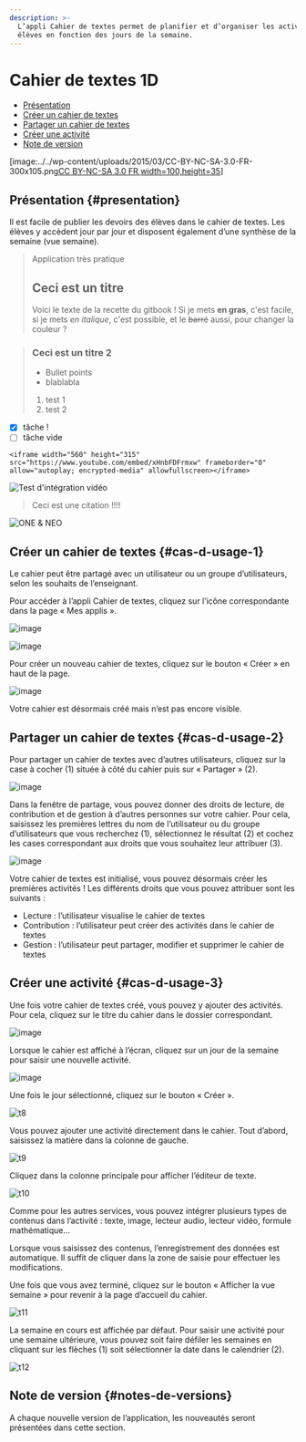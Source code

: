 ```yaml
---
description: >-
  L’appli Cahier de textes permet de planifier et d’organiser les activités des
  élèves en fonction des jours de la semaine.
---
```


# Cahier de textes 1D

* [Présentation](https://github.com/rdjedjig/test/tree/3238c182f08d33cb073b2a487612e589768c5227/application/751/index.html?iframe=true#presentation)
* [Créer un cahier de textes](https://github.com/rdjedjig/test/tree/3238c182f08d33cb073b2a487612e589768c5227/application/751/index.html?iframe=true#cas-d-usage-1)
* [Partager un cahier de textes](https://github.com/rdjedjig/test/tree/3238c182f08d33cb073b2a487612e589768c5227/application/751/index.html?iframe=true#cas-d-usage-2)
* [Créer une activité](https://github.com/rdjedjig/test/tree/3238c182f08d33cb073b2a487612e589768c5227/application/751/index.html?iframe=true#cas-d-usage-3)
* [Note de version](https://github.com/rdjedjig/test/tree/3238c182f08d33cb073b2a487612e589768c5227/application/751/index.html?iframe=true#notes-de-versions)

\[image:../../wp-content/uploads/2015/03/CC-BY-NC-SA-3.0-FR-300x105.png[CC BY-NC-SA 3.0 FR,width=100,height=35](http://creativecommons.org/licenses/by-nc-sa/3.0/fr/)\]

## Présentation {#presentation}

Il est facile de publier les devoirs des élèves dans le cahier de textes. Les élèves y accèdent jour par jour et disposent également d’une synthèse de la semaine \(vue semaine\).

> Application très pratique
>
> ## Ceci est un titre
>
> Voici le texte de la recette du gitbook ! Si je mets **en gras**, c'est facile, si je mets _en italique_, c'est possible, et le ~~barré~~ aussi, pour changer la couleur ?

> ### Ceci est un titre 2
>
> * Bullet points
> * blablabla
>
> 1. test 1
> 2. test 2





* [x] tâche !
* [ ] tâche vide

```text
<iframe width="560" height="315" src="https://www.youtube.com/embed/xHnbFDFrmxw" frameborder="0" allow="autoplay; encrypted-media" allowfullscreen></iframe>
```

![Test d&apos;int&#xE9;gration vid&#xE9;o](https://github.com/rdjedjig/test/tree/3238c182f08d33cb073b2a487612e589768c5227/wp-content/uploads/2015/05/cahier-de-textes.png)

> Ceci est une citation !!!!



![ONE &amp; NEO](.gitbook/assets/2018-04-19_08h56_24.png)







## Créer un cahier de textes {#cas-d-usage-1}

Le cahier peut être partagé avec un utilisateur ou un groupe d’utilisateurs, selon les souhaits de l’enseignant.

Pour accéder à l’appli Cahier de textes, cliquez sur l’icône correspondante dans la page « Mes applis ».

![image](.gitbook/assets/cahier-de-textes.png)

![image](.gitbook/assets/cahier-de-texte-2.png)

Pour créer un nouveau cahier de textes, cliquez sur le bouton « Créer » en haut de la page.

![image](.gitbook/assets/cahier-de-texte-3.png)

Votre cahier est désormais créé mais n’est pas encore visible.

## Partager un cahier de textes {#cas-d-usage-2}

Pour partager un cahier de textes avec d’autres utilisateurs, cliquez sur la case à cocher \(1\) située à côté du cahier puis sur « Partager » \(2\).

![image](.gitbook/assets/cahier-de-texte-4.png)

Dans la fenêtre de partage, vous pouvez donner des droits de lecture, de contribution et de gestion à d’autres personnes sur votre cahier. Pour cela, saisissez les premières lettres du nom de l’utilisateur ou du groupe d’utilisateurs que vous recherchez \(1\), sélectionnez le résultat \(2\) et cochez les cases correspondant aux droits que vous souhaitez leur attribuer \(3\).

![image](.gitbook/assets/cahier-de-texte-5.png)

Votre cahier de textes est initialisé, vous pouvez désormais créer les premières activités ! Les différents droits que vous pouvez attribuer sont les suivants :

* Lecture : l’utilisateur visualise le cahier de textes
* Contribution : l’utilisateur peut créer des activités dans le cahier de textes
* Gestion : l’utilisateur peut partager, modifier et supprimer le cahier de textes

## Créer une activité {#cas-d-usage-3}

Une fois votre cahier de textes créé, vous pouvez y ajouter des activités. Pour cela, cliquez sur le titre du cahier dans le dossier correspondant.

![image](.gitbook/assets/cahier-de-texte-6.png)

Lorsque le cahier est affiché à l’écran, cliquez sur un jour de la semaine pour saisir une nouvelle activité.

![image](.gitbook/assets/cahier-de-texte-7.png)

Une fois le jour sélectionné, cliquez sur le bouton « Créer ».

![t8](https://github.com/rdjedjig/test/tree/3238c182f08d33cb073b2a487612e589768c5227/wp-content/uploads/2015/06/t8.png)

Vous pouvez ajouter une activité directement dans le cahier. Tout d’abord, saisissez la matière dans la colonne de gauche.

![t9](https://github.com/rdjedjig/test/tree/3238c182f08d33cb073b2a487612e589768c5227/wp-content/uploads/2015/06/t9.png)

Cliquez dans la colonne principale pour afficher l’éditeur de texte.

![t10](https://github.com/rdjedjig/test/tree/3238c182f08d33cb073b2a487612e589768c5227/wp-content/uploads/2015/06/t10.png)

Comme pour les autres services, vous pouvez intégrer plusieurs types de contenus dans l’activité : texte, image, lecteur audio, lecteur vidéo, formule mathématique…

Lorsque vous saisissez des contenus, l’enregistrement des données est automatique. Il suffit de cliquer dans la zone de saisie pour effectuer les modifications.

Une fois que vous avez terminé, cliquez sur le bouton « Afficher la vue semaine » pour revenir à la page d’accueil du cahier.

![t11](https://github.com/rdjedjig/test/tree/3238c182f08d33cb073b2a487612e589768c5227/wp-content/uploads/2015/06/t11.png)

La semaine en cours est affichée par défaut. Pour saisir une activité pour une semaine ultérieure, vous pouvez soit faire défiler les semaines en cliquant sur les flèches \(1\) soit sélectionner la date dans le calendrier \(2\).

![t12](https://github.com/rdjedjig/test/tree/3238c182f08d33cb073b2a487612e589768c5227/wp-content/uploads/2015/06/t12.png)

## Note de version {#notes-de-versions}

A chaque nouvelle version de l’application, les nouveautés seront présentées dans cette section.

